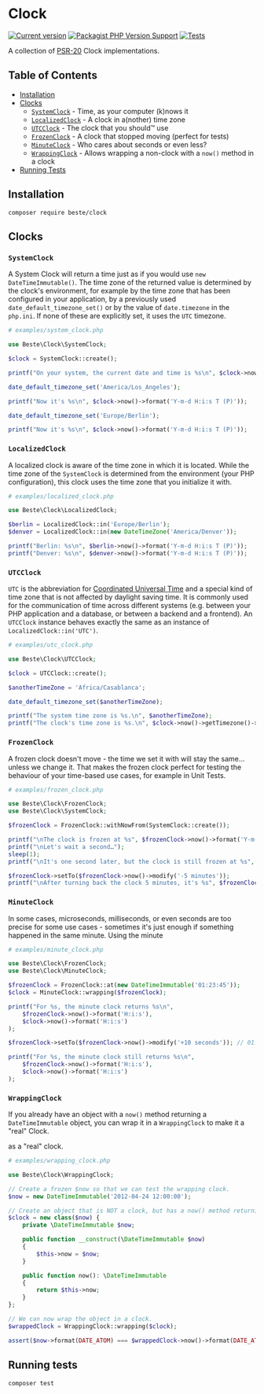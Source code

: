 # Clock

[![Current version](https://img.shields.io/packagist/v/beste/clock.svg?logo=composer)](https://packagist.org/packages/beste/clock)
[![Packagist PHP Version Support](https://img.shields.io/packagist/php-v/beste/clock)](https://packagist.org/packages/beste/clock)
[![Tests](https://github.com/beste/clock/actions/workflows/tests.yml/badge.svg)](https://github.com/beste/clock/actions/workflows/tests.yml)

A collection of [PSR-20](https://www.php-fig.org/psr/psr-20/) Clock implementations.

## Table of Contents

- [Installation](#installation)
- [Clocks](#clocks)
    - [`SystemClock`](#systemclock) - Time, as your computer (k)nows it
    - [`LocalizedClock`](#localizedclock) - A clock in a(nother) time zone
    - [`UTCClock`](#utcclock) - The clock that you should™ use
    - [`FrozenClock`](#frozenclock) - A clock that stopped moving (perfect for tests)
    - [`MinuteClock`](#minuteclock) - Who cares about seconds or even less?
    - [`WrappingClock`](#wrappingclock) - Allows wrapping a non-clock with a `now()` method in a clock
- [Running Tests](#running-tests)
    
## Installation

```shell
composer require beste/clock
```

## Clocks

### `SystemClock`

A System Clock will return a time just as if you would use `new DateTimeImmutable()`. The time zone of the returned
value is determined by the clock's environment, for example by the time zone that has been configured in your
application, by a previously used `date_default_timezone_set()` or by the value of `date.timezone` in the
`php.ini`. If none of these are explicitly set, it uses the `UTC` timezone.

```php
# examples/system_clock.php

use Beste\Clock\SystemClock;

$clock = SystemClock::create();

printf("On your system, the current date and time is %s\n", $clock->now()->format('Y-m-d H:i:s T (P)'));

date_default_timezone_set('America/Los_Angeles');

printf("Now it's %s\n", $clock->now()->format('Y-m-d H:i:s T (P)'));

date_default_timezone_set('Europe/Berlin');

printf("Now it's %s\n", $clock->now()->format('Y-m-d H:i:s T (P)'));
```

### `LocalizedClock`

A localized clock is aware of the time zone in which it is located. While the time zone of the `SystemClock` is
determined from the environment (your PHP configuration), this clock uses the time zone that you initialize it with.

```php
# examples/localized_clock.php

use Beste\Clock\LocalizedClock;

$berlin = LocalizedClock::in('Europe/Berlin');
$denver = LocalizedClock::in(new DateTimeZone('America/Denver'));

printf("Berlin: %s\n", $berlin->now()->format('Y-m-d H:i:s T (P)'));
printf("Denver: %s\n", $denver->now()->format('Y-m-d H:i:s T (P)'));
```

### `UTCClock`

`UTC` is the abbreviation for [Coordinated Universal Time](https://en.wikipedia.org/wiki/Coordinated_Universal_Time)
and a special kind of time zone that is not affected by daylight saving time. It is commonly used for the communication
of time across different systems (e.g. between your PHP application and a database, or between a backend
and a frontend). An `UTCClock` instance behaves exactly the same as an instance of `LocalizedClock::in('UTC')`.

```php
# examples/utc_clock.php

use Beste\Clock\UTCClock;

$clock = UTCClock::create();

$anotherTimeZone = 'Africa/Casablanca';

date_default_timezone_set($anotherTimeZone);

printf("The system time zone is %s.\n", $anotherTimeZone);
printf("The clock's time zone is %s.\n", $clock->now()->getTimezone()->getName());
```

### `FrozenClock`

A frozen clock doesn't move - the time we set it with will stay the same... unless we change it. That makes the
frozen clock perfect for testing the behaviour of your time-based use cases, for example in Unit Tests.

```php
# examples/frozen_clock.php

use Beste\Clock\FrozenClock;
use Beste\Clock\SystemClock;

$frozenClock = FrozenClock::withNowFrom(SystemClock::create());

printf("\nThe clock is frozen at %s", $frozenClock->now()->format('Y-m-d H:i:s T (P)'));
printf("\nLet's wait a second…");
sleep(1);
printf("\nIt's one second later, but the clock is still frozen at %s", $frozenClock->now()->format('Y-m-d H:i:s T (P)'));

$frozenClock->setTo($frozenClock->now()->modify('-5 minutes'));
printf("\nAfter turning back the clock 5 minutes, it's %s", $frozenClock->now()->format('Y-m-d H:i:s T (P)'));
```

### `MinuteClock`

In some cases, microseconds, milliseconds, or even seconds are too precise for some use cases - sometimes it's just
enough if something happened in the same minute. Using the minute

```php
# examples/minute_clock.php

use Beste\Clock\FrozenClock;
use Beste\Clock\MinuteClock;

$frozenClock = FrozenClock::at(new DateTimeImmutable('01:23:45'));
$clock = MinuteClock::wrapping($frozenClock);

printf("For %s, the minute clock returns %s\n",
    $frozenClock->now()->format('H:i:s'),
    $clock->now()->format('H:i:s')
);

$frozenClock->setTo($frozenClock->now()->modify('+10 seconds')); // 01:23:55

printf("For %s, the minute clock still returns %s\n",
    $frozenClock->now()->format('H:i:s'),
    $clock->now()->format('H:i:s')
);
```

### `WrappingClock`

If you already have an object with a `now()` method returning a `DateTimeImmutable` object, you can wrap it 
in a `WrappingClock` to make it a "real" Clock.

as a "real" clock.

```php
# examples/wrapping_clock.php

use Beste\Clock\WrappingClock;

// Create a frozen $now so that we can test the wrapping clock.
$now = new DateTimeImmutable('2012-04-24 12:00:00');

// Create an object that is NOT a clock, but has a now() method returning the frozen $now.
$clock = new class($now) {
    private \DateTimeImmutable $now;

    public function __construct(\DateTimeImmutable $now)
    {
        $this->now = $now;
    }

    public function now(): \DateTimeImmutable
    {
        return $this->now;
    }
};

// We can now wrap the object in a clock.
$wrappedClock = WrappingClock::wrapping($clock);

assert($now->format(DATE_ATOM) === $wrappedClock->now()->format(DATE_ATOM));
```

## Running tests

```shell
composer test
```

